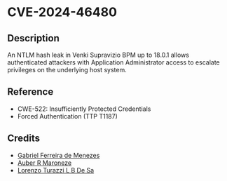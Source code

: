 # CVE-2024-46480 

## Description
An NTLM hash leak in Venki Supravizio BPM up to 18.0.1 allows authenticated attackers 
with Application Administrator access to escalate privileges on the underlying host system.

## Reference
- CWE-522: Insufficiently Protected Credentials
- Forced Authentication (TTP T1187)

## Credits
- [Gabriel Ferreira de Menezes](https://www.linkedin.com/in/hex-kaster)
- [Auber R Maroneze](https://www.linkedin.com/in/aubermaroneze)
- [Lorenzo Turazzi L B De Sa](https://www.linkedin.com/in/lorenzo-de-sa)
